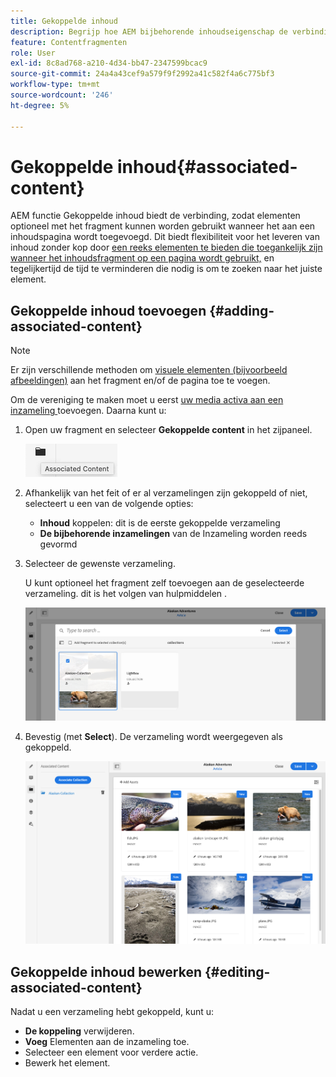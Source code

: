 ```yaml
---
title: Gekoppelde inhoud
description: Begrijp hoe AEM bijbehorende inhoudseigenschap de verbinding verstrekt zodat de activa facultatief met het fragment kunnen worden gebruikt wanneer het aan een inhoudspagina wordt toegevoegd, toevoegend extra flexibiliteit aan koploze inhoudslevering.
feature: Contentfragmenten
role: User
exl-id: 8c8ad768-a210-4d34-bb47-2347599bcac9
source-git-commit: 24a4a43cef9a579f9f2992a41c582f4a6c775bf3
workflow-type: tm+mt
source-wordcount: '246'
ht-degree: 5%

---
```


# Gekoppelde inhoud{#associated-content}

AEM functie Gekoppelde inhoud biedt de verbinding, zodat elementen optioneel met het fragment kunnen worden gebruikt wanneer het aan een inhoudspagina wordt toegevoegd. Dit biedt flexibiliteit voor het leveren van inhoud zonder kop door [een reeks elementen te bieden die toegankelijk zijn wanneer het inhoudsfragment op een pagina wordt gebruikt,](/help/sites-cloud/authoring/fundamentals/content-fragments.md#using-associated-content) en tegelijkertijd de tijd te verminderen die nodig is om te zoeken naar het juiste element.

## Gekoppelde inhoud toevoegen {#adding-associated-content}

>[!NOTE]
>
>Er zijn verschillende methoden om [visuele elementen (bijvoorbeeld afbeeldingen)](/help/assets/content-fragments/content-fragments.md#fragments-with-visual-assets) aan het fragment en/of de pagina toe te voegen.

Om de vereniging te maken moet u eerst [uw media activa aan een inzameling ](/help/assets/manage-collections.md) toevoegen. Daarna kunt u:

1. Open uw fragment en selecteer **Gekoppelde content** in het zijpaneel.

   ![Gekoppelde inhoud](assets/cfm-assoc-content-01.png)

1. Afhankelijk van het feit of er al verzamelingen zijn gekoppeld of niet, selecteert u een van de volgende opties:

   * **Inhoud**  koppelen: dit is de eerste gekoppelde verzameling
   * **De bijbehorende inzamelingen**  van de Inzameling worden reeds gevormd

1. Selecteer de gewenste verzameling.

   U kunt optioneel het fragment zelf toevoegen aan de geselecteerde verzameling. dit is het volgen van hulpmiddelen .

   ![Verzameling selecteren](assets/cfm-assoc-content-02.png)

1. Bevestig (met **Select**). De verzameling wordt weergegeven als gekoppeld.

   ![cfm-6420-05](assets/cfm-assoc-content-03.png)

## Gekoppelde inhoud bewerken {#editing-associated-content}

Nadat u een verzameling hebt gekoppeld, kunt u:

* **De koppeling** verwijderen.
* **Voeg** Elementen aan de inzameling toe.
* Selecteer een element voor verdere actie.
* Bewerk het element.
